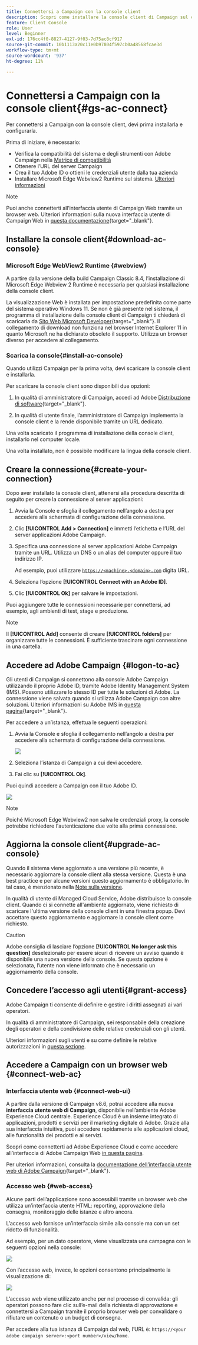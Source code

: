 ```yaml
---
title: Connettersi a Campaign con la console client
description: Scopri come installare la console client di Campaign sul computer e connetterti ad Adobe Campaign
feature: Client Console
role: User
level: Beginner
exl-id: 176cc4f0-8827-4127-9f03-7d75ac8cf917
source-git-commit: 10b1113a20c11e0b97804f597cb0a48568fcae3d
workflow-type: tm+mt
source-wordcount: '937'
ht-degree: 11%

---
```


# Connettersi a Campaign con la console client{#gs-ac-connect}

Per connettersi a Campaign con la console client, devi prima installarla e configurarla.

Prima di iniziare, è necessario:

* Verifica la compatibilità del sistema e degli strumenti con Adobe Campaign nella [Matrice di compatibilità](compatibility-matrix.md)
* Ottenere l’URL del server Campaign
* Crea il tuo Adobe ID o ottieni le credenziali utente dalla tua azienda
* Installare Microsoft Edge Webview2 Runtime sul sistema. [Ulteriori informazioni](#webview)


>[!NOTE]
>
>Puoi anche connetterti all’interfaccia utente di Campaign Web tramite un browser web. Ulteriori informazioni sulla nuova interfaccia utente di Campaign Web in [questa documentazione](https://experienceleague.adobe.com/docs/campaign-web/v8/campaign-web-home.html?lang=it){target="_blank"}.


## Installare la console client{#download-ac-console}

### Microsoft Edge WebView2 Runtime {#webview}

A partire dalla versione della build Campaign Classic 8.4, l’installazione di Microsoft Edge Webview 2 Runtime è necessaria per qualsiasi installazione della console client.

La visualizzazione Web è installata per impostazione predefinita come parte del sistema operativo Windows 11. Se non è già presente nel sistema, il programma di installazione della console client di Campaign ti chiederà di scaricarla da [Sito Web Microsoft Developer](http://www.adobe.com/go/acc-ms-webview2-runtime-download_it){target="_blank"}. Il collegamento di download non funziona nel browser Internet Explorer 11 in quanto Microsoft ne ha dichiarato obsoleto il supporto. Utilizza un browser diverso per accedere al collegamento.

### Scarica la console{#install-ac-console}

Quando utilizzi Campaign per la prima volta, devi scaricare la console client e installarla.

Per scaricare la console client sono disponibili due opzioni:

1. In qualità di amministratore di Campaign, accedi ad Adobe [Distribuzione di software](https://experience.adobe.com/#/downloads/content/software-distribution/it/campaign.html){target="_blank"}.

1. In qualità di utente finale, l’amministratore di Campaign implementa la console client e la rende disponibile tramite un URL dedicato.

Una volta scaricato il programma di installazione della console client, installarlo nel computer locale.

Una volta installato, non è possibile modificare la lingua della console client.

## Creare la connessione{#create-your-connection}

Dopo aver installato la console client, attenersi alla procedura descritta di seguito per creare la connessione al server applicazioni:

1. Avvia la Console e sfoglia il collegamento nell’angolo a destra per accedere alla schermata di configurazione della connessione.

1. Clic **[!UICONTROL Add > Connection]** e immetti l’etichetta e l’URL del server applicazioni Adobe Campaign.

1. Specifica una connessione al server applicazioni Adobe Campaign tramite un URL. Utilizza un DNS o un alias del computer oppure il tuo indirizzo IP.

   Ad esempio, puoi utilizzare [`https://<machine>.<domain>.com`](https://myserver.adobe.com) digita URL.

1. Seleziona l’opzione **[!UICONTROL Connect with an Adobe ID]**.

1. Clic **[!UICONTROL Ok]** per salvare le impostazioni.

Puoi aggiungere tutte le connessioni necessarie per connettersi, ad esempio, agli ambienti di test, stage e produzione.

>[!NOTE]
>
>Il **[!UICONTROL Add]** consente di creare **[!UICONTROL folders]** per organizzare tutte le connessioni. È sufficiente trascinare ogni connessione in una cartella.

## Accedere ad Adobe Campaign {#logon-to-ac}

Gli utenti di Campaign si connettono alla console Adobe Campaign utilizzando il proprio Adobe ID, tramite Adobe Identity Management System (IMS). Possono utilizzare lo stesso ID per tutte le soluzioni di Adobe. La connessione viene salvata quando si utilizza Adobe Campaign con altre soluzioni. Ulteriori informazioni su Adobe IMS in [questa pagina](https://helpx.adobe.com/it/enterprise/using/users.html){target="_blank"}.

Per accedere a un’istanza, effettua le seguenti operazioni:

1. Avvia la Console e sfoglia il collegamento nell’angolo a destra per accedere alla schermata di configurazione della connessione.

   ![](assets/connectToCampaign.png)

1. Seleziona l’istanza di Campaign a cui devi accedere.

1. Fai clic su **[!UICONTROL Ok]**.

Puoi quindi accedere a Campaign con il tuo Adobe ID.

![](assets/adobeID.png)

>[!NOTE]
>
>Poiché Microsoft Edge Webview2 non salva le credenziali proxy, la console potrebbe richiedere l&#39;autenticazione due volte alla prima connessione.

## Aggiorna la console client{#upgrade-ac-console}

Quando il sistema viene aggiornato a una versione più recente, è necessario aggiornare la console client alla stessa versione. Questa è una best practice e per alcune versioni questo aggiornamento è obbligatorio. In tal caso, è menzionato nella [Note sulla versione](release-notes.md).

In qualità di utente di Managed Cloud Service, Adobe distribuisce la console client. Quando ci si connette all&#39;ambiente aggiornato, viene richiesto di scaricare l&#39;ultima versione della console client in una finestra popup. Devi accettare questo aggiornamento e aggiornare la console client come richiesto.

>[!CAUTION]
>
>Adobe consiglia di lasciare l’opzione **[!UICONTROL No longer ask this question]** deselezionato per essere sicuri di ricevere un avviso quando è disponibile una nuova versione della console. Se questa opzione è selezionata, l’utente non viene informato che è necessario un aggiornamento della console.
>



## Concedere l’accesso agli utenti{#grant-access}

Adobe Campaign ti consente di definire e gestire i diritti assegnati ai vari operatori.

In qualità di amministratore di Campaign, sei responsabile della creazione degli operatori e della condivisione delle relative credenziali con gli utenti.

Ulteriori informazioni sugli utenti e su come definire le relative autorizzazioni in [questa sezione](gs-permissions.md).


## Accedere a Campaign con un browser web {#connect-web-ac}

### Interfaccia utente web {#connect-web-ui}

A partire dalla versione di Campaign v8.6, potrai accedere alla nuova **interfaccia utente web di Campaign**, disponibile nell’ambiente Adobe Experience Cloud centrale. Experience Cloud è un insieme integrato di applicazioni, prodotti e servizi per il marketing digitale di Adobe. Grazie alla sua interfaccia intuitiva, puoi accedere rapidamente alle applicazioni cloud, alle funzionalità dei prodotti e ai servizi.

Scopri come connetterti ad Adobe Experience Cloud e come accedere all’interfaccia di Adobe Campaign Web [in questa pagina](campaign-ui.md#ac-web-ui).

Per ulteriori informazioni, consulta la [documentazione dell’interfaccia utente web di Adobe Campaign](https://experienceleague.adobe.com/it/docs/campaign-web/v8/campaign-web-home){target="_blank"}.

### Accesso web {#web-access}

Alcune parti dell’applicazione sono accessibili tramite un browser web che utilizza un’interfaccia utente HTML: reporting, approvazione della consegna, monitoraggio delle istanze e altro ancora.

L’accesso web fornisce un’interfaccia simile alla console ma con un set ridotto di funzionalità.

Ad esempio, per un dato operatore, viene visualizzata una campagna con le seguenti opzioni nella console:

![](assets/campaign-from-console.png)

Con l’accesso web, invece, le opzioni consentono principalmente la visualizzazione di:

![](assets/campaign-from-web.png)

L’accesso web viene utilizzato anche per nel processo di convalida: gli operatori possono fare clic sull’e-mail della richiesta di approvazione e connettersi a Campaign tramite il proprio browser web per convalidare o rifiutare un contenuto o un budget di consegna.

Per accedere alla tua istanza di Campaign dal web, l’URL è:  `https://<your adobe campaign server>:<port number>/view/home`.
